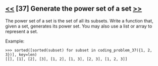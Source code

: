 ## [<<](../36) [37] Generate the power set of a set [>>](../38)

The power set of a set is the set of all its subsets. Write a function that, given a set, generates its power set.
You may also use a list or array to represent a set.

Example:

    >>> sorted([sorted(subset) for subset in coding_problem_37({1, 2, 3})], key=len)
    [[], [1], [2], [3], [1, 2], [1, 3], [2, 3], [1, 2, 3]]
